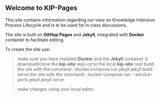 ## Welcome to KIP-Pages

This site contains information regarding our view on Knowledge Intensive Process Lifecycle and is to be used for in class discussions.

The site is built on **GitHup Pages** and **Jekyll**, integrated with **Docker** container to facilitate editing.

To create the site use:

> make sure you have installed **Docker** and the **Jekyll** container ()
> download/clone the **kip-site** repo
> cd to the local **kip-site** root
> build the site with the command : docker-compose run jekyll jekyll build 
> serve the site with the command : docker-compose run --service-ports jekyll jekyll serve
>
> make changes using your local editor.

